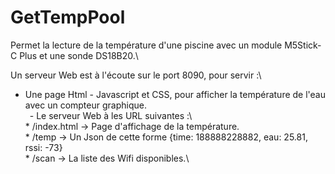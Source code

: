 # GetTempPool

Permet la lecture de la température d'une piscine avec un module M5Stick-C Plus et une sonde DS18B20.\

Un serveur Web est à l'écoute sur le port 8090, pour servir :\
- Une page Html - Javascript et CSS, pour afficher la température de l'eau avec un compteur graphique.\
    &ensp;- Le serveur Web à les URL suivantes :\             
        * /index.html -> Page d'affichage de la température.\
        * /temp -> Un Json de cette forme {time: 188888228882, eau: 25.81, rssi: -73}\
        * /scan -> La liste des Wifi disponibles.\
